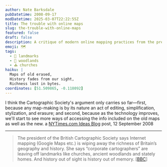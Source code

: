 ```yaml
---
author: Nate Barksdale
pubDatetime: 2008-09-17
modDatetime: 2025-03-07T22:22:55Z
title: The trouble with online maps
slug: the-trouble-with-online-maps
featured: false
draft: false
description: A critique of modern online mapping practices from the president of the British Cartographic Society highlights the loss of geographical richness. "Corporate cartographers... are leaving off landmarks like churches, ancient woodlands and stately homes."
emoji: 🗺️
tags:
  - 🏰 landmarks
  - 🌳 woodlands
  - ⛪ churches
haiku: |
  Maps of old erased,  
  History fades from our sight,  
  Richness lost in bytes.
coordinates: [51.509865, -0.118092]
---
```


I think the Cartographic Society's argument only carries so far—first, because any map-making is by its nature an act of editing, simplification, stylization, and erasure; and second, because as the technology improves, we'll start to see more ways of accessing the info included on the old maps as well as the new. a [NYTimes.com Ideas Blog](http://ideas.blogs.nytimes.com/2008/09/12/the-trouble-with-online-maps/) post, 12 September 2008

---

> The president of the British Cartographic Society says Internet mapping (Google Maps etc.) is wiping away the richness of Britain’s geography and history. She says “corporate cartographers” are leaving off landmarks like churches, ancient woodlands and stately homes. And history out of sight is history out of memory. [[BBC](http://news.bbc.co.uk/2/hi/uk_news/7586789.stm)]
